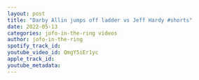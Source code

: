 ```yaml
---
layout: post
title: "Darby Allin jumps off ladder vs Jeff Hardy #shorts"
date: 2022-05-13
categories: jofo-in-the-ring videos
author: jofo-in-the-ring
spotify_track_id: 
youtube_video_id: QmgY5iEr1yc
apple_track_id: 
youtube_metadata: 
---
```

